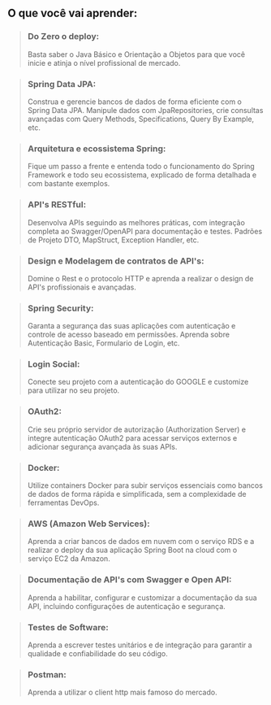 ## O que você vai aprender:

> ### Do Zero o deploy: 
> Basta saber o Java Básico e Orientação a Objetos para que você inicie e atinja o nível profissional de mercado.

> ### Spring Data JPA: 
> Construa e gerencie bancos de dados de forma eficiente com o Spring Data JPA. Manipule dados com JpaRepositories, crie consultas avançadas com Query Methods, Specifications, Query By Example, etc.

> ### Arquitetura e ecossistema Spring: 
> Fique um passo a frente e entenda todo o funcionamento do Spring Framework e todo seu 
ecossistema, explicado de forma detalhada e com bastante exemplos.

> ### API's RESTful: 
> Desenvolva APIs seguindo as melhores práticas, com integração completa ao Swagger/OpenAPI para 
documentação e testes. Padrões de Projeto DTO, MapStruct, Exception Handler, etc.

> ### Design e Modelagem de contratos de API's: 
> Domine o Rest e o protocolo HTTP e aprenda a realizar o design de API's profissionais e avançadas. 

> ### Spring Security: 
> Garanta a segurança das suas aplicações com autenticação e controle de 
acesso baseado em permissões. Aprenda sobre Autenticação Basic, Formulario de Login, etc.

> ### Login Social: 
> Conecte seu projeto com a autenticação do GOOGLE e customize para utilizar no seu projeto.

> ### OAuth2: 
> Crie seu próprio servidor de autorização (Authorization Server) e integre autenticação OAuth2 para acessar serviços externos e adicionar segurança avançada às suas APIs.

> ### Docker: 
> Utilize containers Docker para subir serviços essenciais como bancos de dados de forma rápida e simplificada, sem a complexidade de ferramentas DevOps.

> ### AWS (Amazon Web Services): 
> Aprenda a criar bancos de dados em nuvem com o serviço RDS e a realizar o deploy da sua aplicação Spring Boot na cloud com o serviço EC2 da Amazon.

> ### Documentação de API's com Swagger e Open API: 
> Aprenda a habilitar, configurar e customizar a documentação da sua API, incluindo configurações de autenticação e segurança.

> ### Testes de Software: 
> Aprenda a escrever testes unitários e de integração para garantir a qualidade e confiabilidade do seu código.

> ### Postman: 
> Aprenda a utilizar o client http mais famoso do mercado.